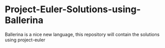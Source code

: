# Project-Euler-Solutions-using-Ballerina
Ballerina is a nice new language, this repository will contain the solutions using project-euler
